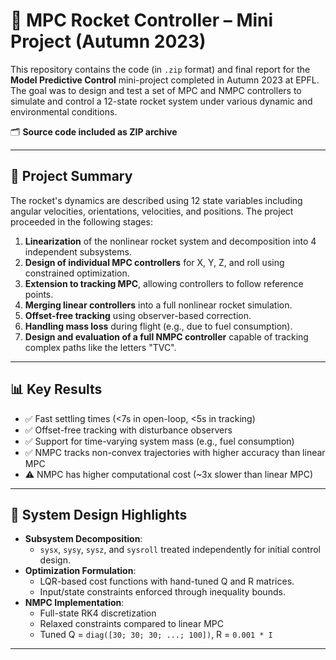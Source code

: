 # 🚀 MPC Rocket Controller – Mini Project (Autumn 2023)

This repository contains the code (in `.zip` format) and final report for the **Model Predictive Control** mini-project completed in Autumn 2023 at EPFL. The goal was to design and test a set of MPC and NMPC controllers to simulate and control a 12-state rocket system under various dynamic and environmental conditions.


🗂️ **Source code included as ZIP archive**

---

## 📌 Project Summary

The rocket's dynamics are described using 12 state variables including angular velocities, orientations, velocities, and positions. The project proceeded in the following stages:

1. **Linearization** of the nonlinear rocket system and decomposition into 4 independent subsystems.
2. **Design of individual MPC controllers** for X, Y, Z, and roll using constrained optimization.
3. **Extension to tracking MPC**, allowing controllers to follow reference points.
4. **Merging linear controllers** into a full nonlinear rocket simulation.
5. **Offset-free tracking** using observer-based correction.
6. **Handling mass loss** during flight (e.g., due to fuel consumption).
7. **Design and evaluation of a full NMPC controller** capable of tracking complex paths like the letters "TVC".

---

## 📊 Key Results

- ✅ Fast settling times (<7s in open-loop, <5s in tracking)
- ✅ Offset-free tracking with disturbance observers
- ✅ Support for time-varying system mass (e.g., fuel consumption)
- ✅ NMPC tracks non-convex trajectories with higher accuracy than linear MPC
- ⚠️ NMPC has higher computational cost (~3x slower than linear MPC)

---

## 🧠 System Design Highlights

- **Subsystem Decomposition**:
  - `sysx`, `sysy`, `sysz`, and `sysroll` treated independently for initial control design.
- **Optimization Formulation**:
  - LQR-based cost functions with hand-tuned Q and R matrices.
  - Input/state constraints enforced through inequality bounds.
- **NMPC Implementation**:
  - Full-state RK4 discretization
  - Relaxed constraints compared to linear MPC
  - Tuned Q = `diag([30; 30; 30; ...; 100])`, R = `0.001 * I`

---



